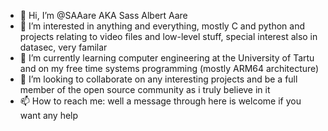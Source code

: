 - 👋 Hi, I’m @SAAare AKA Sass Albert Aare
- 👀 I’m interested in anything and everything, mostly C and python and projects relating to video files and low-level stuff, special interest also in datasec, very familar
- 🌱 I’m currently learning computer engineering at the University of Tartu and on my free time systems programming (mostly ARM64 architecture)
- 💞️ I’m looking to collaborate on any interesting projects and be a full member of the open source community as i truly believe in it
- 📫 How to reach me: well a message through here is welcome if you want any help

<!---
SAAare/SAAare is a ✨ special ✨ repository because its `README.md` (this file) appears on your GitHub profile.
You can click the Preview link to take a look at your changes.
--->
